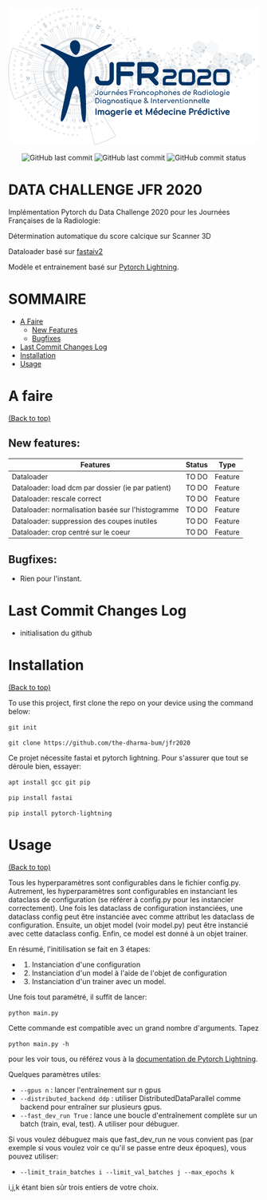 <!--
+----------------------------------------------------------------------------------------------------+
|                                                                                                    |
|                                            BANNER & SHIELD                                         |
|                                                                                                    |
+----------------------------------------------------------------------------------------------------+
 -->


![](./sfr.jpg)

<p align="center">
    <!-- Last Master Commit-->
    <img src="https://img.shields.io/github/last-commit/the-dharma-bum/MicroNet?label=last%20master%20commit&style=flat-square"
         alt="GitHub last commit">
        <!-- Last Commit-->
    <img src="https://img.shields.io/github/last-commit/the-dharma-bum/MicroNet/master?style=flat-square"
         alt="GitHub last commit">
    <!-- Commit Status -->
    <img src="https://img.shields.io/github/commit-status/the-dharma-bum/MicroNet/improve_logging/0c8c2d6e5363b479344983c564c6dcc27834390a?style=flat-square"
         alt="GitHub commit status">
</p>

<!--
+----------------------------------------------------------------------------------------------------+
|                                                                                                    |
|                                               MAIN TITLE                                           |
|                                                                                                    |
+----------------------------------------------------------------------------------------------------+
 -->

# DATA CHALLENGE JFR 2020

Implémentation Pytorch du Data Challenge 2020 pour les Journées Françaises de la Radiologie:

Détermination automatique du score calcique sur Scanner 3D


Dataloader basé sur [fastaiv2](https://github.com/fastai/fastai)

Modèle et entrainement basé sur [Pytorch Lightning](https://github.com/PyTorchLightning/pytorch-lightning).


<!--
+----------------------------------------------------------------------------------------------------+
|                                                                                                    |
|                                          TABLE OF CONTENTS                                         |
|                                                                                                    |
+----------------------------------------------------------------------------------------------------+
 -->

# SOMMAIRE

- [A Faire](#to-do-for-next-release)
     - [New Features](#new-features)
     - [Bugfixes](#bugfixes)
- [Last Commit Changes Log](#last-commit-changes-log)
- [Installation](#installation)
- [Usage](#usage)


<!--
+----------------------------------------------------------------------------------------------------+
|                                                                                                    |
|                                                  TO DO                                             |
|                                                                                                    |
+----------------------------------------------------------------------------------------------------+
 -->


# A faire
[(Back to top)](#table-of-contents)

## New features:

| Features                                                 |      Status      |      Type    |
|----------------------------------------------------------|:----------------:|:------------:|
| Dataloader                                               |  TO DO           |   Feature    |
| Dataloader: load dcm par dossier (ie par patient)        |  TO DO           |   Feature    |
| Dataloader: rescale correct                              |  TO DO           |   Feature    |
| Dataloader: normalisation basée sur l'histogramme        |  TO DO           |   Feature    |
| Dataloader: suppression des coupes inutiles              |  TO DO           |   Feature    |
| Dataloader: crop centré sur le coeur                     |  TO DO           |   Feature    |


## Bugfixes:

- Rien pour l'instant.

<!--
+----------------------------------------------------------------------------------------------------+
|                                                                                                    |
|                                              CHANGES LOG                                           |
|                                                                                                    |
+----------------------------------------------------------------------------------------------------+
 -->


# Last Commit Changes Log

- initialisation du github


<!--
+----------------------------------------------------------------------------------------------------+
|                                                                                                    |
|                                              INSTALLATION                                          |
|                                                                                                    |
+----------------------------------------------------------------------------------------------------+
 -->

# Installation
[(Back to top)](#table-of-contents)

To use this project, first clone the repo on your device using the command below:

```git init```

```git clone https://github.com/the-dharma-bum/jfr2020```

Ce projet nécessite fastai et pytorch lightning. 
Pour s'assurer que tout se déroule bien, essayer: 

```apt install gcc git pip```

```pip install fastai```

```pip install pytorch-lightning```


<!--
+----------------------------------------------------------------------------------------------------+
|                                                                                                    |
|                                                 USAGE                                              |
|                                                                                                    |
+----------------------------------------------------------------------------------------------------+
 -->

# Usage
[(Back to top)](#table-of-contents)

Tous les hyperparamètres sont configurables dans le fichier config.py.
Autrement, les hyperparamètres sont configurables en instanciant les dataclass de configuration (se référer à config.py pour les instancier correctement).
Une fois les dataclass de configuration instanciées, une dataclass config peut être instanciée avec comme attribut les dataclass de configuration.
Ensuite, un objet model (voir model.py) peut être instancié avec cette dataclass config.
Enfin, ce model est donné à un objet trainer. 

En résumé, l'initilisation se fait en 3 étapes: 
- 1. Instanciation d'une configuration
- 2. Instanciation d'un model à l'aide de l'objet de configuration
- 3. Instanciation d'un trainer avec un model. 

Une fois tout paramétré, il suffit de lancer:

```python main.py ```

Cette commande est compatible avec un grand nombre d'arguments. Tapez

```python main.py -h ```

pour les voir tous, ou référez vous à la [documentation de Pytorch Lightning](https://pytorch-lightning.readthedocs.io/en/latest/).

Quelques paramètres utiles:

- ```--gpus n``` : lancer l'entraînement sur n gpus
- ```--distributed_backend ddp``` : utiliser DistributedDataParallel comme backend pour entraîner sur plusieurs gpus.
- ```--fast_dev_run True``` : lance une boucle d'entraînement complète sur un batch (train, eval, test). A utiliser pour débuguer.

Si vous voulez débuguez mais que fast_dev_run ne vous convient pas (par exemple si vous voulez voir ce qu'il se passe entre deux époques), vous pouvez utiliser:

- ```--limit_train_batches i --limit_val_batches j --max_epochs k```

i,j,k étant bien sûr trois entiers de votre choix.





